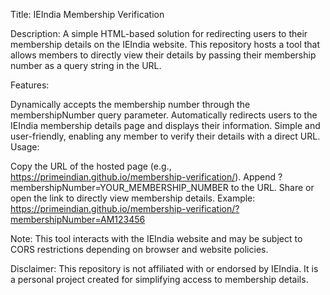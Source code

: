 Title: IEIndia Membership Verification

Description:
A simple HTML-based solution for redirecting users to their membership details on the IEIndia website. This repository hosts a tool that allows members to directly view their details by passing their membership number as a query string in the URL.

Features:

Dynamically accepts the membership number through the membershipNumber query parameter.
Automatically redirects users to the IEIndia membership details page and displays their information.
Simple and user-friendly, enabling any member to verify their details with a direct URL.
Usage:

Copy the URL of the hosted page (e.g., https://primeindian.github.io/membership-verification/).
Append ?membershipNumber=YOUR_MEMBERSHIP_NUMBER to the URL.
Share or open the link to directly view membership details.
Example:
https://primeindian.github.io/membership-verification/?membershipNumber=AM123456

Note: This tool interacts with the IEIndia website and may be subject to CORS restrictions depending on browser and website policies.

Disclaimer:
This repository is not affiliated with or endorsed by IEIndia. It is a personal project created for simplifying access to membership details.
